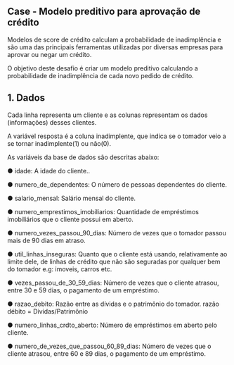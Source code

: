 ## Case - Modelo preditivo para aprovação de crédito

Modelos de score de crédito calculam a probabilidade de inadimplência e são uma das
principais ferramentas utilizadas por diversas empresas para aprovar ou negar um
crédito.

O objetivo deste desafio é criar um modelo preditivo calculando a probabilidade de
inadimplência de cada novo pedido de crédito.

## 1. Dados

Cada linha representa um cliente e as colunas representam os dados (informações) desses
clientes.

A variável resposta é a coluna inadimplente, que indica se o tomador veio a se tornar
inadimplente(1) ou não(0).

As variáveis da base de dados são descritas abaixo:

● idade: A idade do cliente..

● numero_de_dependentes: O número de pessoas dependentes do cliente.

● salario_mensal: Salário mensal do cliente.

● numero_emprestimos_imobiliarios: Quantidade de empréstimos imobiliários que o
cliente possui em aberto.

● numero_vezes_passou_90_dias: Número de vezes que o tomador passou mais
de 90 dias em atraso.

● util_linhas_inseguras: Quanto que o cliente está usando, relativamente ao limite
dele, de linhas de crédito que não são seguradas por qualquer bem do tomador
e.g: imoveis, carros etc.

● vezes_passou_de_30_59_dias: Número de vezes que o cliente atrasou, entre 30
e 59 dias, o pagamento de um empréstimo.

● razao_debito: Razão entre as dívidas e o patrimônio do tomador. razão débito =
Dividas/Patrimônio

● numero_linhas_crdto_aberto: Número de empréstimos em aberto pelo cliente.

● numero_de_vezes_que_passou_60_89_dias: Número de vezes que o cliente
atrasou, entre 60 e 89 dias, o pagamento de um empréstimo.
